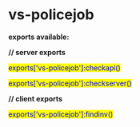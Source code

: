 # vs-policejob

**exports available:**

**// server exports**&#x20;

<mark style="color:blue;">exports\['vs-policejob']:checkapi()</mark>&#x20;

<mark style="color:blue;">exports\['vs-policejob']:checkserver()</mark>

**// client exports**

<mark style="color:blue;">exports\['vs-policejob']:findinv()</mark>
